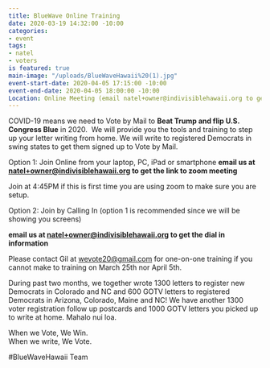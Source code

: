 ```yaml
---
title: BlueWave Online Training
date: 2020-03-19 14:32:00 -10:00
categories:
- event
tags:
- natel
- voters
is featured: true
main-image: "/uploads/BlueWaveHawaii%20(1).jpg"
event-start-date: 2020-04-05 17:15:00 -10:00
event-end-date: 2020-04-05 18:00:00 -10:00
Location: Online Meeting (email natel+owner@indivisiblehawaii.org to get the link)
---
```


COVID-19 means we need to Vote by Mail to **Beat Trump and flip U.S. Congress Blue** in 2020.  We will provide you the tools and training to step up your letter writing from home. We will write to registered Democrats in swing states to get them signed up to Vote by Mail.  

Option 1: Join Online from your laptop, PC, iPad or smartphone 
**email us at natel+owner@indivisiblehawaii.org to get the link to zoom meeting**

Join at 4:45PM if this is first time you are using zoom to make sure you are setup.    

Option 2: Join by Calling In (option 1 is recommended since we will be showing you screens)

**email us at natel+owner@indivisiblehawaii.org to get the dial in information**

Please contact Gil at wevote20@gmail.com for one-on-one training if you cannot make to training on March 25th nor April 5th.

During past two months, we together wrote 1300 letters to register new Democrats in Colorado and NC and 600 GOTV letters to registered Democrats in Arizona, Colorado, Maine and NC!  We have another 1300 voter registration follow up postcards and 1000 GOTV letters you picked up to write at home.  Mahalo nui loa.

When we Vote, We Win.  
When we write, We Vote. 

#BlueWaveHawaii Team
